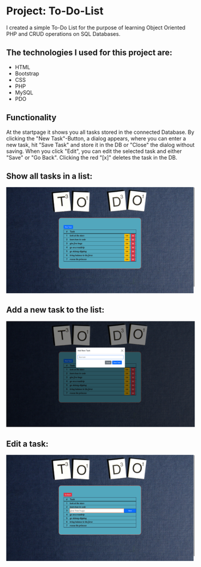 # Project: To-Do-List

I created a simple To-Do List for the purpose of learning Object Oriented PHP and CRUD operations on SQL Databases.

## The technologies I used for this project are:

- HTML
- Bootstrap
- CSS
- PHP
- MySQL
- PDO

## Functionality

At the startpage it shows you all tasks stored in the connected Database. By clicking the "New Task"-Button, a dialog appears, where you can enter a new task, hit "Save Task" and store it in the DB or "Close" the dialog without saving. When you click "Edit", you can edit the selected task and either "Save" or "Go Back". Clicking the red "[x]" deletes the task in the DB.

## Show all tasks in a list:

![show all tasks in a list](./img/tasks.png)

## Add a new task to the list:

![add a new task to the list](./img/add-new-task.png)

## Edit a task:

![edit a task](./img/edit-task.png)
